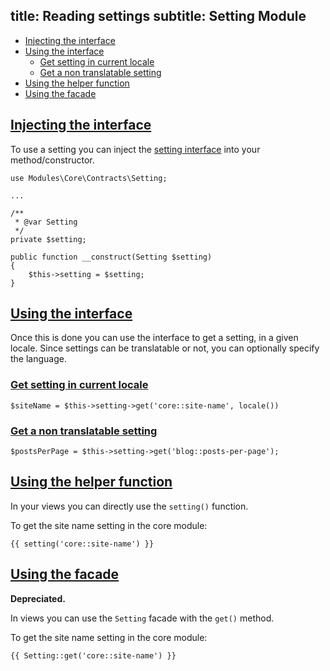 title: Reading settings
subtitle: Setting Module
-------

- [Injecting the interface](#injecting-the-interface)
- [Using the interface](#using-the-interface)
	- [Get setting in current locale](#get-setting-in-current-locale)
	- [Get a non translatable setting](get-a-non-translatable-setting)
- [Using the helper function](#using-the-helper-function)
- [Using the facade](#using-the-facade)

## <a name="injecting-the-interface" class="anchor" href="#injecting-the-interface">Injecting the interface</a>

To use a setting you can inject the [setting interface](https://github.com/AsgardCms/Setting/blob/2.0/Contracts/Setting.php) into your method/constructor.

``` .language-php
use Modules\Core\Contracts\Setting;

...

/**
 * @var Setting
 */
private $setting;

public function __construct(Setting $setting)
{
    $this->setting = $setting;
}
```

## <a name="using-the-interface" class="anchor" href="#using-the-interface">Using the interface</a>

Once this is done you can use the interface to get a setting, in a given locale.
Since settings can be translatable or not, you can optionally specify the language.

### <a name="get-setting-in-current-locale" class="anchor" href="#get-setting-in-current-locale">Get setting in current locale</a>

``` .language-php
$siteName = $this->setting->get('core::site-name', locale())
```

### <a name="get-a-non-translatable-setting" class="anchor" href="#get-a-non-translatable-setting">Get a non translatable setting</a>

``` .language-php
$postsPerPage = $this->setting->get('blog::posts-per-page');
```

## <a name="using-the-helper-function" class="anchor" href="#using-the-helper-function">Using the helper function</a>

In your views you can directly use the `setting()` function.

To get the site name setting in the core module:

``` .language-php
{{ setting('core::site-name') }}
```


## <a name="using-the-facade" class="anchor" href="#using-the-facade">Using the facade</a>

**Depreciated.**

In views you can use the `Setting` facade with the `get()` method.

To get the site name setting in the core module:

``` .language-php
{{ Setting::get('core::site-name') }}
```
